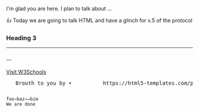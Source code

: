 
I'm glad you are here. I plan to talk about ...

:+1: Today we are going to talk HTML and have a glinch for v.5 of the protocol
<h3>Heading 3</h3>



<hr>
<h4>…</h4>
<a href="http://www.w3schools.com">Visit W3Schools</a>
<p><pre>   Brouth to you by •          https://html5-templates.com/preview/bootstrap-scrolling-sticky-menu.html</p></pre>
<pre><code>foo→baz→→bim 
We are done
</code></pre>
